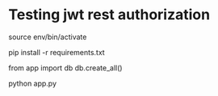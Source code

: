 # Testing jwt rest authorization
source env/bin/activate

pip install -r requirements.txt

from app import db
db.create_all()

python app.py
